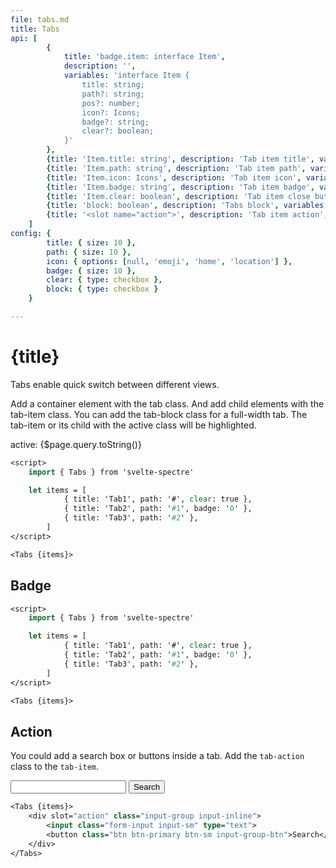 ```yaml
---
file: tabs.md
title: Tabs
api: [
        {
            title: 'badge.item: interface Item', 
            description: '', 
            variables: 'interface Item {
                title: string;
                path?: string;
                pos?: number;
                icon?: Icons;
                badge?: string;
                clear?: boolean;
            }'
        },
        {title: 'Item.title: string', description: 'Tab item title', variables: 'any string'},
        {title: 'Item.path: string', description: 'Tab item path', variables: 'URI string'},
        {title: 'Item.icon: Icons', description: 'Tab item icon', variables: 'icons'},
        {title: 'Item.badge: string', description: 'Tab item badge', variables: 'any string'},
        {title: 'Item.clear: boolean', description: 'Tab item close button', variables: 'true | false'},
        {title: 'block: boolean', description: 'Tabs block', variables: 'true | false'},
        {title: '<slot name="action">', description: 'Tab item action', variables: 'true | false'},
    ]
config: {
        title: { size: 10 },
        path: { size: 10 },
        icon: { options: [null, 'emoji', 'home', 'location'] },
        badge: { size: 10 },
        clear: { type: checkbox },
        block: { type: checkbox }
    }

---
```


<script>
    import {onMount} from 'svelte'
    import { goto, invalidate, prefetch, prefetchRoutes } from '$app/navigation';
    import { page } from '$app/stores';
    import { base } from '$app/paths';
    import { Col, Grid, Tabs } from '$lib'
    import Knobs from '../_knobs.svelte'

    let items = [
            { title: 'Tab1', path: '?tab=1', clear: true },
            { title: 'Tab2', path: '?tab=2' },
            { title: 'Tab3', path: '?tab=3' },
        ],
        items2 = [
            { title: 'Tab4', path: '?tab=4', clear: true },
            { title: 'Tab5', path: '?tab=5', badge: '0' },
            { title: 'Tab6', path: '?tab=6' },
        ],
        state = {
            title: 'Tab1',
            path: '?tab=1',
            pos: 0,
            icon: 'emoji',
            badge: '0',
            clear: true,
            block: false
        }, active

    $: items[0] = state

    onMount(() => goto(`${base + $page.path}?${$page.query.toString() || 'tab=1'}`, {keepfocus: true}))
</script>

# {title}

Tabs enable quick switch between different views.

Add a container element with the tab class. And add child elements with the
tab-item class. You can add the tab-block class for a full-width tab. The
tab-item or its child with the active class will be highlighted.

<p>
    <Grid>
        <Col>
            <Tabs active={$page.query.toString()} {items} block={state.block}/>
            active: {$page.query.toString()}
        </Col>
        <Col>
            <Tabs items={items2}/>
        </Col>
    </Grid>
</p>

<p>
    <Knobs bind:state={state} {config}/>
</p>

```sv
<script>
    import { Tabs } from 'svelte-spectre'

    let items = [
            { title: 'Tab1', path: '#', clear: true },
            { title: 'Tab2', path: '#1', badge: '0' },
            { title: 'Tab3', path: '#2' },
        ]
</script>

<Tabs {items}>
```

## Badge

<p>
    <Grid>
        <Col>
            <Tabs items={items2}/>
        </Col>
        <Col>
            <Tabs items={items2}/>
        </Col>
    </Grid>
</p>

```sv
<script>
    import { Tabs } from 'svelte-spectre'

    let items = [
            { title: 'Tab1', path: '#', clear: true },
            { title: 'Tab2', path: '#1', badge: '0' },
            { title: 'Tab3', path: '#2' },
        ]
</script>

<Tabs {items}>
```

## Action

You could add a search box or buttons inside a tab. Add the `tab-action` class
to the `tab-item`.

<p>
    <Tabs items={items2}>
        <div slot="action" class="input-group input-inline">
            <input class="form-input input-sm" type="text">
            <button class="btn btn-primary btn-sm input-group-btn">Search</button>
        </div>
    </Tabs>
</p>

```sv
<Tabs {items}>
    <div slot="action" class="input-group input-inline">
        <input class="form-input input-sm" type="text">
        <button class="btn btn-primary btn-sm input-group-btn">Search</button>
    </div>
</Tabs>
```
